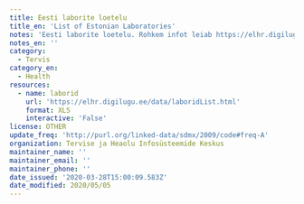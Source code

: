 ```yaml
---
title: Eesti laborite loetelu
title_en: 'List of Estonian Laboratories'
notes: 'Eesti laborite loetelu. Rohkem infot leiab https://elhr.digilugu.ee/.'
notes_en: ''
category:
  - Tervis
category_en:
  - Health
resources:
  - name: laborid
    url: 'https://elhr.digilugu.ee/data/laboridList.html'
    format: XLS
    interactive: 'False'
license: OTHER
update_freq: 'http://purl.org/linked-data/sdmx/2009/code#freq-A'
organization: Tervise ja Heaolu Infosüsteemide Keskus
maintainer_name: ''
maintainer_email: ''
maintainer_phone: ''
date_issued: '2020-03-28T15:00:09.583Z'
date_modified: 2020/05/05
---
```

